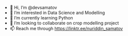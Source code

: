 - 👋 Hi, I’m @devsamatov
- 👀 I’m interested in Data Science and Modelling
- 🌱 I’m currently learning Python
- 💞️ I’m looking to collaborate on crop modelling project
- 📫 Reach me through https://linktr.ee/nuriddin_samatov 

<!---
devsamatov/devsamatov is a ✨ special ✨ repository because its `README.md` (this file) appears on your GitHub profile.
You can click the Preview link to take a look at your changes.
--->
